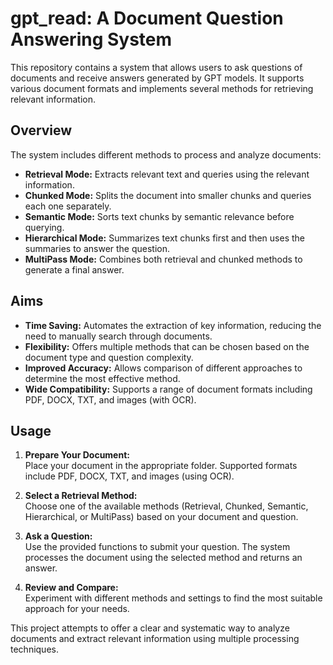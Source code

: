 # gpt_read: A Document Question Answering System

This repository contains a system that allows users to ask questions of documents and receive answers generated by GPT models. It supports various document formats and implements several methods for retrieving relevant information.

## Overview

The system includes different methods to process and analyze documents:

- **Retrieval Mode:** Extracts relevant text and queries using the relevant information.
- **Chunked Mode:** Splits the document into smaller chunks and queries each one separately.
- **Semantic Mode:** Sorts text chunks by semantic relevance before querying.
- **Hierarchical Mode:** Summarizes text chunks first and then uses the summaries to answer the question.
- **MultiPass Mode:** Combines both retrieval and chunked methods to generate a final answer.

## Aims

- **Time Saving:** Automates the extraction of key information, reducing the need to manually search through documents.
- **Flexibility:** Offers multiple methods that can be chosen based on the document type and question complexity.
- **Improved Accuracy:** Allows comparison of different approaches to determine the most effective method.
- **Wide Compatibility:** Supports a range of document formats including PDF, DOCX, TXT, and images (with OCR).

## Usage

1. **Prepare Your Document:**  
   Place your document in the appropriate folder. Supported formats include PDF, DOCX, TXT, and images (using OCR).

2. **Select a Retrieval Method:**  
   Choose one of the available methods (Retrieval, Chunked, Semantic, Hierarchical, or MultiPass) based on your document and question.

3. **Ask a Question:**  
   Use the provided functions to submit your question. The system processes the document using the selected method and returns an answer.

4. **Review and Compare:**  
   Experiment with different methods and settings to find the most suitable approach for your needs.

This project attempts to offer a clear and systematic way to analyze documents and extract relevant information using multiple processing techniques.
